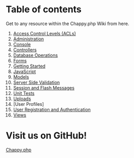 # Table of contents
Get to any resource within the Chappy.php Wiki from here.

1. [Access Control Levels (ACLs)](https://chapmancbVCU.github.io/chappy-php/access_control_levels)
2. [Administration](https://chapmancbVCU.github.io/chappy-php/administration)
3. [Console](https://chapmancbVCU.github.io/chappy-php/console)
4. [Controllers](https://chapmancbVCU.github.io/chappy-php/controllers)
5. [Database Operations](https://chapmancbVCU.github.io/chappy-php/database_operations)
6. [Forms](https://chapmancbVCU.github.io/chappy-php/forms)
7. [Getting Started](https://chapmancbVCU.github.io/chappy-php/getting_started)
8. [JavaScript](https://chapmancbVCU.github.io/chappy-php/javascript)
9. [Models](https://chapmancbVCU.github.io/chappy-php/models)
10. [Server Side Validation](https://chapmancbVCU.github.io/chappy-php/server_side_validation)
11. [Session and Flash Messages](https://chapmancbVCU.github.io/chappy-php/session_and_flash_messages)
12. [Unit Tests](https://chapmancbVCU.github.io/chappy-php/unit_tests)
13. [Uploads](https://chapmancbVCU.github.io/chappy-php/uploads)
14. [User Profiles]
14. [User Registration and Authentication](https://chapmancbVCU.github.io/chappy-php/user_registration_and_authentication)
14. [Views](https://chapmancbVCU.github.io/chappy-php/views)

# Visit us on GitHub!
[Chappy.php](https://github.com/chapmancbVCU/chappy-php)
